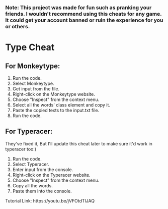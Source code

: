 ### Note: This project was made for fun such as pranking your friends. I wouldn't recommend using this cheats for any game. It could get your account banned or ruin the experience for you or others.
<body>
  <h1>Type Cheat</h1>
  <h2>For Monkeytype:</h2>
  <ol>
    <li>Run the code.</li>
    <li>Select Monkeytype.</li>
    <li>Get input from the file.</li>
    <li>Right-click on the Monkeytype website.</li>
    <li>Choose "Inspect" from the context menu.</li>
    <li>Select all the words' class element and copy it.</li>
    <li>Paste the copied texts to the input.txt file.</li>
    <li>Run the code.</li>
  </ol>
  
  <h2>For Typeracer:</h2>
  <p>They've fixed it, But I'll update this cheat later to make sure it'd work in typeracer too:)</p>
  <ol>
    <li>Run the code.</li>
    <li>Select Typeracer.</li>
    <li>Enter input from the console.</li>
    <li>Right-click on the Typeracer website.</li>
    <li>Choose "Inspect" from the context menu.</li>
    <li>Copy all the words.</li>
    <li>Paste them into the console.</li>
  </ol>
</body>
</html>
Tutorial Link: https://youtu.be/jVFOtdTlJAQ

